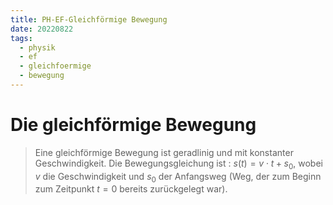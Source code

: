 ```yaml
---
title: PH-EF-Gleichförmige Bewegung
date: 20220822
tags:
  - physik
  - ef
  - gleichfoermige
  - bewegung
---
```


# Die gleichförmige Bewegung

 > 
 > Eine gleichförmige Bewegung ist geradlinig und mit konstanter Geschwindigkeit.
 > Die Bewegungsgleichung ist : $s(t) = v\cdot t + s_0$, wobei $v$ die Geschwindigkeit und $s_0$ der Anfangsweg (Weg, der zum Beginn zum Zeitpunkt $t=0$ bereits zurückgelegt war).
